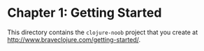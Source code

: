 # Chapter 1: Getting Started

This directory contains the `clojure-noob` project that you create at
http://www.braveclojure.com/getting-started/.
